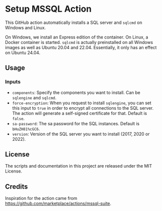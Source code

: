 # Setup MSSQL Action

This GitHub action automatically installs a SQL server and `sqlcmd` on Windows and Linux.

On Windows, we install an Express edition of the container. On Linux, a Docker container is started. `sqlcmd` is actually preinstalled on all Windows images as well as Ubuntu 20.04 and 22.04. Essentially, it only has an effect on Ubuntu 24.04.

## Usage

### Inputs

* `components`: Specify the components you want to install. Can be `sqlengine` and `sqlcmd`.
* `force-encryption`: When you request to install `sqlengine`, you can set this input to `true` in order to encrypt all connections to the SQL server. The action will generate a self-signed certificate for that. Default is `false`.
* `sa-password`: The sa password for the SQL instances. Default is `bHuZH81%cGC6`.
* `version`: Version of the SQL server you want to install (2017, 2020 or 2022).

## License

The scripts and documentation in this project are released under the MIT License.

## Credits

Inspiration for the action came from https://github.com/marketplace/actions/mssql-suite.
